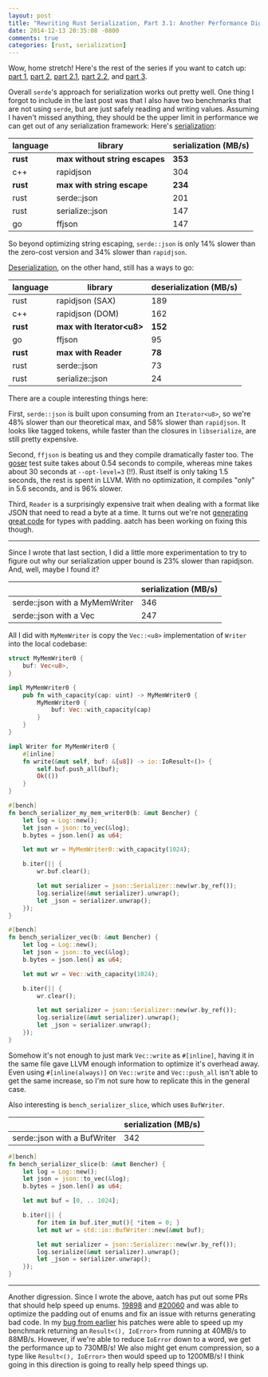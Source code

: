 ```yaml
---
layout: post
title: "Rewriting Rust Serialization, Part 3.1: Another Performance Digression"
date: 2014-12-13 20:35:08 -0800
comments: true
categories: [rust, serialization]
---
```


Wow, home stretch! Here's the rest of the series if you want to catch up:
[part 1](http://erickt.github.io/blog/2014/10/28/serialization/),
[part 2](http://erickt.github.io/blog/2014/11/03/performance/),
[part 2.1](http://erickt.github.io/blog/2014/11/03/performance/),
[part 2.2](http://erickt.github.io/blog/2014/11/03/performance/), and
[part 3](http://erickt.github.io/blog/2014/12/13/rewriting-rust-serialization/).

Overall `serde`'s approach for serialization works out pretty well. One thing I
forgot to include in the last post was that I also have two benchmarks that are
not using `serde`, but are just safely reading and writing values.  Assuming I
haven't missed anything, they should be the upper limit in performance we can
get out of any serialization framework: Here's
[serialization](https://github.com/erickt/rust-serde/blob/master/benches/bench_log.rs#L1021):

| language | library                        | serialization (MB/s) |
| -------- | -----------------------------  | -------------------- |
| **rust** | **max without string escapes** | **353**              |
| c++      | rapidjson                      | 304                  |
| **rust** | **max with string escape**     | **234**              |
| rust     | serde::json                    | 201                  |
| rust     | serialize::json                | 147                  |
| go       | ffjson                         | 147                  |

So beyond optimizing string escaping, `serde::json` is only 14% slower than the
zero-cost version and 34% slower than `rapidjson`.

[Deserialization](https://github.com/erickt/rust-serde/blob/master/benches/bench_log.rs#L1613),
on the other hand, still has a ways to go:

| language | library                         | deserialization (MB/s) |
| -------- | ------------------------------  | ---------------------- |
| rust     | rapidjson (SAX)                 | 189                    |
| c++      | rapidjson (DOM)                 | 162                    |
| **rust** | **max with Iterator&lt;u8&gt;** | **152**                |
| go       | ffjson                          | 95                     |
| **rust** | **max with Reader**             | **78**                 |
| rust     | serde::json                     | 73                     |
| rust     | serialize::json                 | 24                     |

There are a couple interesting things here:

First, `serde::json` is built upon consuming from an `Iterator<u8>`, so we're
48% slower than our theoretical max, and 58% slower than `rapidjson`. It looks
like tagged tokens, while faster than the closures in `libserialize`, are still
pretty expensive.

Second, `ffjson` is beating us and they compile dramatically faster too. The
[goser](https://github.com/cloudflare/goser) test suite takes about 0.54
seconds to compile, whereas mine takes about 30 seconds at `--opt-level=3`
(!!). Rust itself is only taking 1.5 seconds, the rest is spent in LLVM. With
no optimization, it compiles "only" in 5.6 seconds, and is 96% slower.

Third, `Reader` is a surprisingly expensive trait when dealing with a format
like JSON that need to read a byte at a time. It turns out we're not
[generating great code](https://github.com/rust-lang/rust/issues/19864) for
types with padding. aatch has been working on fixing this though.

---

Since I wrote that last section, I did a little more experimentation to try to
figure out why our serialization upper bound is 23% slower than rapidjson. And,
well, maybe I found it?

|                                | serialization (MB/s) |
| ------------------------------ | -------------------- |
| serde::json with a MyMemWriter | 346                  |
| serde::json with a Vec<u8>     | 247                  |

All I did with `MyMemWriter` is copy the `Vec::<u8>` implementation of `Writer`
into the local codebase:

```rust
struct MyMemWriter0 {
    buf: Vec<u8>,
}

impl MyMemWriter0 {
    pub fn with_capacity(cap: uint) -> MyMemWriter0 {
        MyMemWriter0 {
            buf: Vec::with_capacity(cap)
        }
    }
}

impl Writer for MyMemWriter0 {
    #[inline]
    fn write(&mut self, buf: &[u8]) -> io::IoResult<()> {
        self.buf.push_all(buf);
        Ok(())
    }
}

#[bench]
fn bench_serializer_my_mem_writer0(b: &mut Bencher) {
    let log = Log::new();
    let json = json::to_vec(&log);
    b.bytes = json.len() as u64;

    let mut wr = MyMemWriter0::with_capacity(1024);

    b.iter(|| {
        wr.buf.clear();

        let mut serializer = json::Serializer::new(wr.by_ref());
        log.serialize(&mut serializer).unwrap();
        let _json = serializer.unwrap();
    });
}

#[bench]
fn bench_serializer_vec(b: &mut Bencher) {
    let log = Log::new();
    let json = json::to_vec(&log);
    b.bytes = json.len() as u64;

    let mut wr = Vec::with_capacity(1024);

    b.iter(|| {
        wr.clear();

        let mut serializer = json::Serializer::new(wr.by_ref());
        log.serialize(&mut serializer).unwrap();
        let _json = serializer.unwrap();
    });
}
```

Somehow it's not enough to just mark `Vec::write` as
`#[inline]`, having it in the same file gave LLVM enough information to
optimize it's overhead away. Even using `#[inline(always)]` on `Vec::write` and
`Vec::push_all` isn't able to get the same increase, so I'm not sure how to
replicate this in the general case.

Also interesting is `bench_serializer_slice`, which uses `BufWriter`.

|                                | serialization (MB/s) |
| ------------------------------ | -------------------- |
| serde::json with a BufWriter   | 342                  |


```rust
#[bench]
fn bench_serializer_slice(b: &mut Bencher) {
    let log = Log::new();
    let json = json::to_vec(&log);
    b.bytes = json.len() as u64;

    let mut buf = [0, .. 1024];

    b.iter(|| {
        for item in buf.iter_mut(){ *item = 0; }
        let mut wr = std::io::BufWriter::new(&mut buf);

        let mut serializer = json::Serializer::new(wr.by_ref());
        log.serialize(&mut serializer).unwrap();
        let _json = serializer.unwrap();
    });
}
```

---

Another digression. Since I wrote the above, aatch has put out some PRs that
should help speed up enums.
[19898](https://github.com/rust-lang/rust/pull/19898) and
[#20060](https://github.com/rust-lang/rust/pull/20060) and was able to optimize
the padding out of enums and fix an issue with returns generating bad code. In
my [bug from earlier](https://github.com/rust-lang/rust/issues/19864)
his patches were able to speed up my benchmark returning an
`Result<(), IoError>` from running at 40MB/s to 88MB/s. However, if we're able
to reduce `IoError` down to a word, we get the performance up to 730MB/s! We
also might get enum compression, so a type like `Result<(), IoError>` then
would speed up to 1200MB/s! I think going in this direction is going to really
help speed things up.
